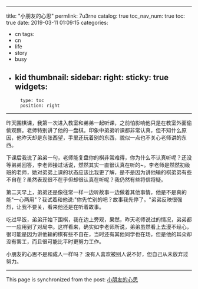 
---
title: "小朋友的心思"
permlink: 7u3rne
catalog: true
toc_nav_num: true
toc: true
date: 2019-03-11 01:09:15
categories:
- cn
tags:
- cn
- life
- story
- busy
- kid
thumbnail: 
sidebar:
    right:
        sticky: true
widgets:
    -
        type: toc
        position: right
---


昨天围棋课，我第一次进入教室和弟弟一起听课，之前怕影响他只是在教室外面偷偷观察。老师特别讲了他的一盘棋。印象中弟弟听课都非常认真，但不知什么原因，他昨天却是东张西望，手里还玩着别的东西，貌似一点也不关心老师讲的东西。

下课后我说了弟弟一句，老师能复盘你的棋非常难得，你为什么不认真听呢？还没等弟弟回答，李老师接过话说，然然其实一直很认真在听的~。李老师是然然初级班的老师，她对弟弟上课的状态应该比我更了解，是不是因为讲他输的棋弟弟有些不自在？虽然表现很不在乎但却很认真在听呢？我仍然有些将信将疑。

第二天早上，弟弟还是像往常一样一边听故事一边做着其他事情，他是不是真的能"一心两用"？我试着和他说:"你先忙别的吧？故事我先停了。"弟弟反映很强烈，让我不要关，看来他还是在听着故事。

吃过早饭，弟弟开始下围棋，我在边上旁观，果然，昨天老师说过的情况，弟弟都一一应用到了对局中。这样看来，确实如李老师所说，弟弟虽然看上去漫不经心，很可能是因为讲他输的棋有些不自在，当时还有其他同学也在场，但是他的耳朵却没有罢工，而且很可能比平时更努力工作。

小朋友的心思不是和成人一样吗？
没有人喜欢被别人说不好，但自己从未放弃过努力。

- - -

This page is synchronized from the post: [小朋友的心思](https://steemit.com/@andrewma/7u3rne)
